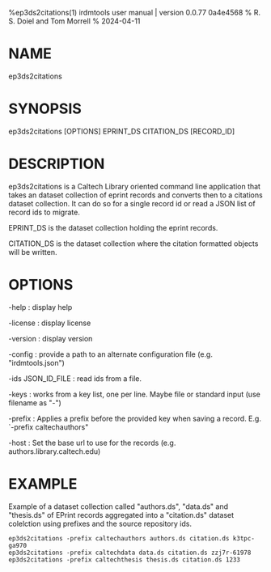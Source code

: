 %ep3ds2citations(1) irdmtools user manual | version 0.0.77 0a4e4568
% R. S. Doiel and Tom Morrell
% 2024-04-11

# NAME

ep3ds2citations

# SYNOPSIS

ep3ds2citations [OPTIONS] EPRINT_DS CITATION_DS [RECORD_ID]

# DESCRIPTION

ep3ds2citations is a Caltech Library oriented command line application
that takes an dataset collection of eprint records and converts then
to a citations dataset collection. It can do so for a single record id
or read a JSON list of record ids to migrate.

EPRINT_DS is the dataset collection holding the eprint records.

CITATION_DS is the dataset collection where the citation formatted
objects will be written.

# OPTIONS

-help
: display help

-license
: display license

-version
: display version

-config
: provide a path to an alternate configuration file (e.g. "irdmtools.json")

-ids JSON_ID_FILE
: read ids from a file.

-keys
: works from a key list, one per line. Maybe file or standard input (use filename as "-")

-prefix
: Applies a prefix before the provided key when saving a record. E.g. `-prefix caltechauthors"

-host
: Set the base url to use for the records (e.g. authors.library.caltech.edu)

# EXAMPLE

Example of a dataset collection called "authors.ds", "data.ds" and
"thesis.ds" of EPrint records aggregated into a "citation.ds" dataset
colelction using prefixes and the source repository ids.

~~~shell
ep3ds2citations -prefix caltechauthors authors.ds citation.ds k3tpc-ga970
ep3ds2citations -prefix caltechdata data.ds citation.ds zzj7r-61978
ep3ds2citations -prefix caltechthesis thesis.ds citation.ds 1233
~~~


